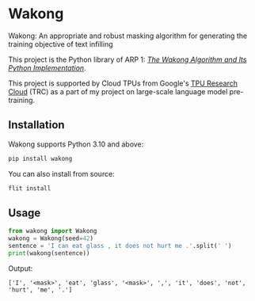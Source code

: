 # Wakong

Wakong: An appropriate and robust masking algorithm for generating the training objective of text infilling

This project is the Python library of ARP 1: [_The Wakong Algorithm and Its Python Implementation_](http://arp.shn.hk/1/).

This project is supported by Cloud TPUs from Google's [TPU Research Cloud](https://sites.research.google/trc/about/) (TRC) as a part of my project on large-scale language model pre-training.

## Installation

Wakong supports Python 3.10 and above:

```sh
pip install wakong
```

You can also install from source:

```sh
flit install
```

## Usage

```python
from wakong import Wakong
wakong = Wakong(seed=42)
sentence = 'I can eat glass , it does not hurt me .'.split(' ')
print(wakong(sentence))
```

Output:

```
['I', '<mask>', 'eat', 'glass', '<mask>', ',', 'it', 'does', 'not', 'hurt', 'me', '.']
```
